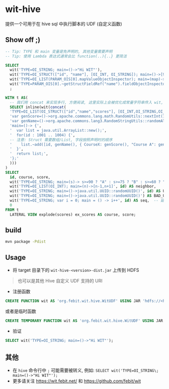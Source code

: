 # wit-hive

提供一个可用于在 hive sql 中执行脚本的 UDF (自定义函数)


## Show off ;)

```sql
-- Tip: TYPE 和 main 变量是免声明的, 其他变量需要声明
-- Tip: 使用 Lambda 表达式通常会比 function(..){..} 更简洁

SELECT 
  wit('TYPE=OI_STRING; main=()->"Hi WIT"'),
  wit('TYPE=OI_STRUCT(["id", "name"], [OI_INT, OI_STRING]); main=()->[9527, "Mr. Wit"]'),
  wit('TYPE=OI_LIST(PARAM_OIS[0].mapValueObjectInspector); main=(map)->map.~values().~toArray()', map("A",array("a","A"),"B",array("b","B"))), -- 获取 Map 的 values
  wit('TYPE=PARAM_OIS[0].~getStructFieldRef("name").fieldObjectInspector; main=(bean)->bean.name', named_struct("id", 9527, "name", "Mr. Wit")) -- 获取 Struct 的 name 字段
  ;

WITH t AS(
  -- 我们用 concat 来实现多行, 方便阅读, 这里实际上会被优化成常量字符串传入 wit, 因此不用担心会报错
  SELECT inline(wit(concat(
  'TYPE=OI_LIST(OI_STRUCT(["id","name","scores"], [OI_INT,OI_STRING,OI_MAP(OI_STRING, OI_INT)]));',
  'var genScore=()->org.apache.commons.lang.math.RandomUtils::nextInt(70)+30;',
  'var genName=()->org.apache.commons.lang3.RandomStringUtils::randomAlphabetic(6);',
  'main=()-> {',
  '  var list = java.util.ArrayList::new();',
  '  for(id : 1001 .. 1004) {',
  -- 注意: Struct 需要数组/List, 字段按照声明时的顺序
  '    list.~add([id, genName(), { CourseX: genScore(), "Course A": genScore(), "Course B": genScore() }]);',
  '  }',
  '  return list;',
  '};'
  )))
)
SELECT 
  id, course, score,
  wit('TYPE=OI_STRING; main=(s)-> s>=90 ? "A" : s>=75 ? "B" : s>=60 ? "C" : "D" ', score) AS Grade,
  wit('TYPE=OI_LIST(OI_INT); main=(n)->[n-1,n+1]', id) AS neighbor, 
  wit('TYPE=OI_STRING; main=()->java.util.UUID::randomUUID()', id) AS UUID, -- 需要传入一个非常量, 否则 Hive 可能会对结果进行优化, 
  wit('TYPE=OI_STRING; main=()->java.util.UUID::randomUUID()') AS BAD_UUID, -- 导致输出相同的值
  wit('TYPE=OI_STRING; var i = 0; main = () -> i++', id) AS seq,  -- 延时公共变量, 但是非线程安全! 跨界点或者多线程无法保证递增
  0
FROM t
  LATERAL VIEW explode(scores) ex_scores AS course, score;
```

## build

```sh
mvn package -Pdist
```

## Usage

+ 将 target 目录下的 `wit-hive-<version>-dist.jar` 上传到 HDFS

> 也可以是其他 Hive 自定义 UDF 支持的 URI

+ 注册函数

```sql
CREATE FUNCTION wit AS 'org.febit.wit.hive.WitUDF' USING JAR 'hdfs://<host>:<port>/path/to/wit-hive-0.1.0-SNAPSHOT-dist.jar';
```

或者是临时函数

```sql
CREATE TEMPORARY FUNCTION wit AS 'org.febit.wit.hive.WitUDF' USING JAR 'hdfs://<host>:<port>/path/to/wit-hive-0.1.0-SNAPSHOT-dist.jar';
```

+ 验证

```sql
SELECT wit('TYPE=OI_STRING; main=()->"Hi WIT"');
```

## 其他

+ 在 `hive` 命令行中 `;` 可能需要被转义, 例如: `SELECT wit('TYPE=OI_STRING\; main=()->"Hi WIT"');`
+ 更多请关注 https://wit.febit.net/ 和 https://github.com/febit/wit
